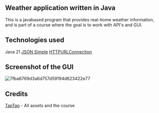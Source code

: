 ## Weather application written in Java
This is a javabased program that provides real-tiome weather information, and is part of a course where the goal is to work with API's and GUI.

## Technologies used
Java 21
[JSON Simple](https://code.google.com/archive/p/json-simple/downloads)
[HTTPURLConnection](https://www.javatpoint.com/java-http-url-connection)



## Screenshot of the GUI
![7fba6769d3a6d757d59194d623422e77](https://github.com/mgoberg/WeatherApplication/assets/116804646/a8d108b0-2353-4b87-af80-bc15245231f0)


## Credits
[TapTap](https://www.youtube.com/@TapTap_196) - All assets and the course
